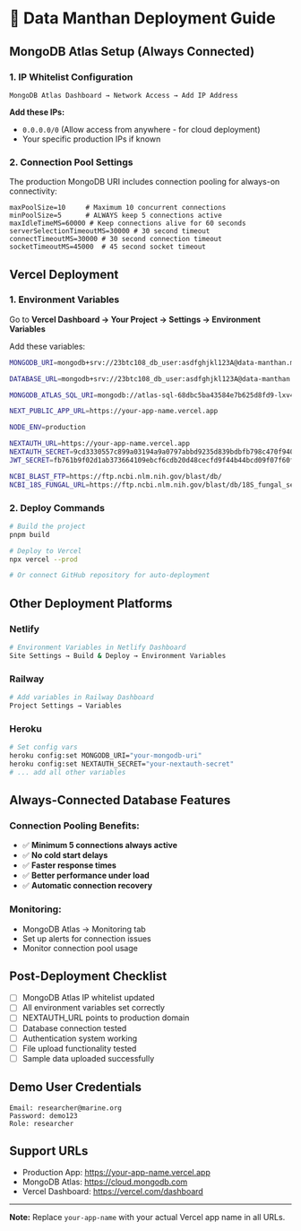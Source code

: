 # 🚀 Data Manthan Deployment Guide

## MongoDB Atlas Setup (Always Connected)

### 1. IP Whitelist Configuration
```
MongoDB Atlas Dashboard → Network Access → Add IP Address
```

**Add these IPs:**
- `0.0.0.0/0` (Allow access from anywhere - for cloud deployment)
- Your specific production IPs if known

### 2. Connection Pool Settings
The production MongoDB URI includes connection pooling for always-on connectivity:

```
maxPoolSize=10     # Maximum 10 concurrent connections
minPoolSize=5      # ALWAYS keep 5 connections active
maxIdleTimeMS=60000 # Keep connections alive for 60 seconds
serverSelectionTimeoutMS=30000 # 30 second timeout
connectTimeoutMS=30000 # 30 second connection timeout
socketTimeoutMS=45000  # 45 second socket timeout
```

## Vercel Deployment

### 1. Environment Variables
Go to **Vercel Dashboard → Your Project → Settings → Environment Variables**

Add these variables:

```bash
MONGODB_URI=mongodb+srv://23btc108_db_user:asdfghjkl123A@data-manthan.mhkalju.mongodb.net/data-manthan?retryWrites=true&w=majority&appName=data-manthan&ssl=true&authSource=admin&serverSelectionTimeoutMS=30000&maxPoolSize=10&minPoolSize=5&maxIdleTimeMS=60000&connectTimeoutMS=30000&socketTimeoutMS=45000

DATABASE_URL=mongodb+srv://23btc108_db_user:asdfghjkl123A@data-manthan.mhkalju.mongodb.net/data-manthan?retryWrites=true&w=majority&appName=data-manthan&ssl=true&authSource=admin&serverSelectionTimeoutMS=30000&maxPoolSize=10&minPoolSize=5&maxIdleTimeMS=60000&connectTimeoutMS=30000&socketTimeoutMS=45000

MONGODB_ATLAS_SQL_URI=mongodb://atlas-sql-68dbc5ba43584e7b625d8fd9-lxv40f.a.query.mongodb.net/data-manthan?ssl=true&authSource=admin

NEXT_PUBLIC_APP_URL=https://your-app-name.vercel.app

NODE_ENV=production

NEXTAUTH_URL=https://your-app-name.vercel.app
NEXTAUTH_SECRET=9cd3330557c899a03194a9a0797abbd9235d839bdbfb798c470f940eb65fc0c5
JWT_SECRET=fb761b9f02d1ab373664109ebcf6cdb20d48cecfd9f44b44bcd09f07f60fd6c4

NCBI_BLAST_FTP=https://ftp.ncbi.nlm.nih.gov/blast/db/
NCBI_18S_FUNGAL_URL=https://ftp.ncbi.nlm.nih.gov/blast/db/18S_fungal_sequences.tar.gz
```

### 2. Deploy Commands
```bash
# Build the project
pnpm build

# Deploy to Vercel
npx vercel --prod

# Or connect GitHub repository for auto-deployment
```

## Other Deployment Platforms

### Netlify
```bash
# Environment Variables in Netlify Dashboard
Site Settings → Build & Deploy → Environment Variables
```

### Railway
```bash
# Add variables in Railway Dashboard
Project Settings → Variables
```

### Heroku
```bash
# Set config vars
heroku config:set MONGODB_URI="your-mongodb-uri"
heroku config:set NEXTAUTH_SECRET="your-nextauth-secret"
# ... add all other variables
```

## Always-Connected Database Features

### Connection Pooling Benefits:
- ✅ **Minimum 5 connections always active**
- ✅ **No cold start delays**
- ✅ **Faster response times**
- ✅ **Better performance under load**
- ✅ **Automatic connection recovery**

### Monitoring:
- MongoDB Atlas → Monitoring tab
- Set up alerts for connection issues
- Monitor connection pool usage

## Post-Deployment Checklist

- [ ] MongoDB Atlas IP whitelist updated
- [ ] All environment variables set correctly
- [ ] NEXTAUTH_URL points to production domain
- [ ] Database connection tested
- [ ] Authentication system working
- [ ] File upload functionality tested
- [ ] Sample data uploaded successfully

## Demo User Credentials
```
Email: researcher@marine.org
Password: demo123
Role: researcher
```

## Support URLs
- Production App: https://your-app-name.vercel.app
- MongoDB Atlas: https://cloud.mongodb.com
- Vercel Dashboard: https://vercel.com/dashboard

---

**Note:** Replace `your-app-name` with your actual Vercel app name in all URLs.